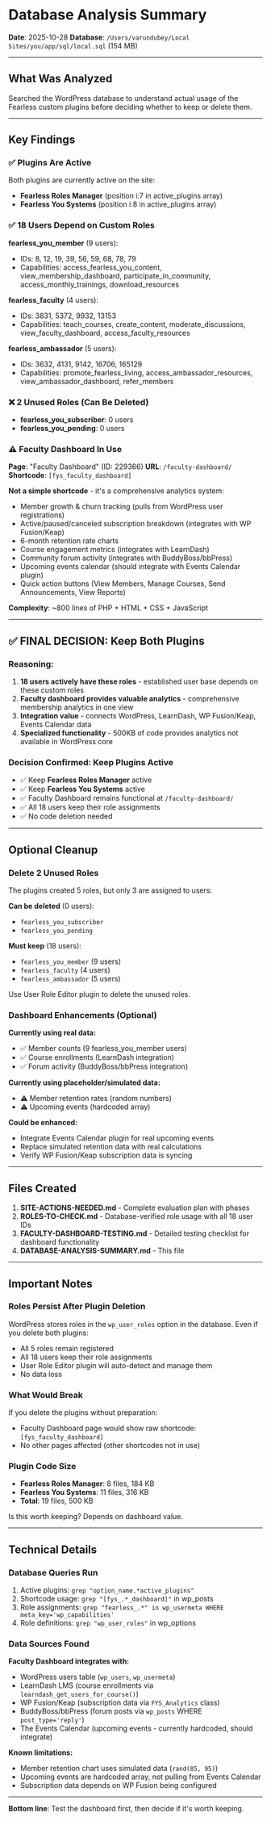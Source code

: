 # Database Analysis Summary

**Date**: 2025-10-28
**Database**: `/Users/varundubey/Local Sites/you/app/sql/local.sql` (154 MB)

---

## What Was Analyzed

Searched the WordPress database to understand actual usage of the Fearless custom plugins before deciding whether to keep or delete them.

---

## Key Findings

### ✅ Plugins Are Active
Both plugins are currently active on the site:
- **Fearless Roles Manager** (position i:7 in active_plugins array)
- **Fearless You Systems** (position i:8 in active_plugins array)

### ✅ 18 Users Depend on Custom Roles

**fearless_you_member** (9 users):
- IDs: 8, 12, 19, 39, 56, 59, 68, 78, 79
- Capabilities: access_fearless_you_content, view_membership_dashboard, participate_in_community, access_monthly_trainings, download_resources

**fearless_faculty** (4 users):
- IDs: 3831, 5372, 9932, 13153
- Capabilities: teach_courses, create_content, moderate_discussions, view_faculty_dashboard, access_faculty_resources

**fearless_ambassador** (5 users):
- IDs: 3632, 4131, 9142, 16706, 165129
- Capabilities: promote_fearless_living, access_ambassador_resources, view_ambassador_dashboard, refer_members

### ❌ 2 Unused Roles (Can Be Deleted)
- **fearless_you_subscriber**: 0 users
- **fearless_you_pending**: 0 users

### ⚠️ Faculty Dashboard In Use

**Page**: "Faculty Dashboard" (ID: 229366)
**URL**: `/faculty-dashboard/`
**Shortcode**: `[fys_faculty_dashboard]`

**Not a simple shortcode** - it's a comprehensive analytics system:
- Member growth & churn tracking (pulls from WordPress user registrations)
- Active/paused/canceled subscription breakdown (integrates with WP Fusion/Keap)
- 6-month retention rate charts
- Course engagement metrics (integrates with LearnDash)
- Community forum activity (integrates with BuddyBoss/bbPress)
- Upcoming events calendar (should integrate with Events Calendar plugin)
- Quick action buttons (View Members, Manage Courses, Send Announcements, View Reports)

**Complexity**: ~800 lines of PHP + HTML + CSS + JavaScript

---

## ✅ FINAL DECISION: Keep Both Plugins

### Reasoning:

1. **18 users actively have these roles** - established user base depends on these custom roles
2. **Faculty dashboard provides valuable analytics** - comprehensive membership analytics in one view
3. **Integration value** - connects WordPress, LearnDash, WP Fusion/Keap, Events Calendar data
4. **Specialized functionality** - 500KB of code provides analytics not available in WordPress core

### Decision Confirmed: Keep Plugins Active

- ✅ Keep **Fearless Roles Manager** active
- ✅ Keep **Fearless You Systems** active
- ✅ Faculty Dashboard remains functional at `/faculty-dashboard/`
- ✅ All 18 users keep their role assignments
- ✅ No code deletion needed

---

## Optional Cleanup

### Delete 2 Unused Roles

The plugins created 5 roles, but only 3 are assigned to users:

**Can be deleted** (0 users):
- `fearless_you_subscriber`
- `fearless_you_pending`

**Must keep** (18 users):
- `fearless_you_member` (9 users)
- `fearless_faculty` (4 users)
- `fearless_ambassador` (5 users)

Use User Role Editor plugin to delete the unused roles.

### Dashboard Enhancements (Optional)

**Currently using real data:**
- ✅ Member counts (9 fearless_you_member users)
- ✅ Course enrollments (LearnDash integration)
- ✅ Forum activity (BuddyBoss/bbPress integration)

**Currently using placeholder/simulated data:**
- ⚠️ Member retention rates (random numbers)
- ⚠️ Upcoming events (hardcoded array)

**Could be enhanced:**
- Integrate Events Calendar plugin for real upcoming events
- Replace simulated retention data with real calculations
- Verify WP Fusion/Keap subscription data is syncing

---

## Files Created

1. **SITE-ACTIONS-NEEDED.md** - Complete evaluation plan with phases
2. **ROLES-TO-CHECK.md** - Database-verified role usage with all 18 user IDs
3. **FACULTY-DASHBOARD-TESTING.md** - Detailed testing checklist for dashboard functionality
4. **DATABASE-ANALYSIS-SUMMARY.md** - This file

---

## Important Notes

### Roles Persist After Plugin Deletion
WordPress stores roles in the `wp_user_roles` option in the database. Even if you delete both plugins:
- All 5 roles remain registered
- All 18 users keep their role assignments
- User Role Editor plugin will auto-detect and manage them
- No data loss

### What Would Break
If you delete the plugins without preparation:
- Faculty Dashboard page would show raw shortcode: `[fys_faculty_dashboard]`
- No other pages affected (other shortcodes not in use)

### Plugin Code Size
- **Fearless Roles Manager**: 8 files, 184 KB
- **Fearless You Systems**: 11 files, 316 KB
- **Total**: 19 files, 500 KB

Is this worth keeping? Depends on dashboard value.

---

## Technical Details

### Database Queries Run

1. Active plugins: `grep "option_name.*active_plugins"`
2. Shortcode usage: `grep "[fys_.*_dashboard]"` in wp_posts
3. Role assignments: `grep "fearless_.*" in wp_usermeta WHERE meta_key='wp_capabilities'`
4. Role definitions: `grep "wp_user_roles"` in wp_options

### Data Sources Found

**Faculty Dashboard integrates with:**
- WordPress users table (`wp_users`, `wp_usermeta`)
- LearnDash LMS (course enrollments via `learndash_get_users_for_course()`)
- WP Fusion/Keap (subscription data via `FYS_Analytics` class)
- BuddyBoss/bbPress (forum posts via `wp_posts` WHERE `post_type='reply'`)
- The Events Calendar (upcoming events - currently hardcoded, should integrate)

**Known limitations:**
- Member retention chart uses simulated data (`rand(85, 95)`)
- Upcoming events are hardcoded array, not pulling from Events Calendar
- Subscription data depends on WP Fusion being configured

---

**Bottom line**: Test the dashboard first, then decide if it's worth keeping.
